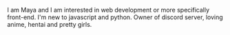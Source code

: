 I am Maya and I am interested in web development or more specifically front-end. 
I'm new to javascript and python.
Owner of discord server, loving anime, hentai and pretty girls.


